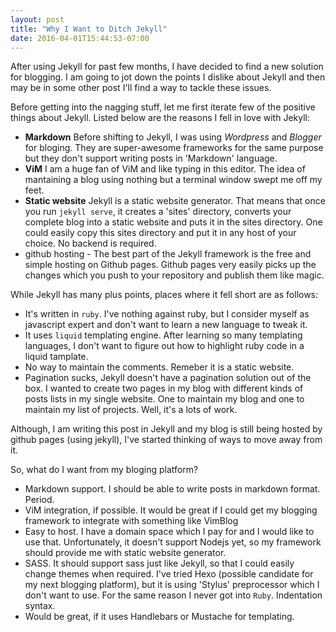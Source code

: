 ```yaml
---
layout: post
title: "Why I Want to Ditch Jekyll"
date: 2016-04-01T15:44:53-07:00
---
```


After using Jekyll for past few months, I have decided to find a new solution for blogging. I am going to jot down the points I dislike about Jekyll and then may be in some other post I'll find a way to tackle these issues.

<!--more-->

Before getting into the nagging stuff, let me first iterate few of the positive things about Jekyll. Listed below are the reasons I fell in love with Jekyll:

- **Markdown** Before shifting to Jekyll, I was using *Wordpress* and *Blogger* for bloging. They are super-awesome frameworks for the same purpose but they don't support writing posts in 'Markdown' language.
- **ViM** I am a huge fan of ViM and like typing in this editor. The idea of mantaining a blog using nothing but a terminal window swept me off my feet.
- **Static website** Jekyll is a static website generator. That means that once you run `jekyll serve`, it creates a 'sites' directory, converts your complete blog into a static website and puts it in the sites directory. One could easily copy this sites directory and put it in any host of your choice. No backend is required.
- github hosting - The best part of the Jekyll framework is the free and simple hosting on Github pages. Github pages very easily picks up the changes which you push to your repository and publish them like magic.

While Jekyll has many plus points, places where it fell short are as follows:

- It's written in `ruby`. I've nothing against ruby, but I consider myself as javascript expert and don't want to learn a new language to tweak it.
- It uses `liquid` templating engine. After learning so many templating languages, I don't want to figure out how to highlight ruby code in a liquid tamplate.
- No way to maintain the comments. Remeber it is a static website.
- Pagination sucks, Jekyll doesn't have a pagination solution out of the box. I wanted to create two pages in my blog with different kinds of posts lists in my single website. One to maintain my blog and one to maintain my list of projects. Well, it's a lots of work.

Although, I am writing this post in Jekyll and my blog is still being hosted by github pages (using jekyll), I've started thinking of ways to move away from it.

So, what do I want from my bloging platform?

- Markdown support. I should be able to write posts in markdown format. Period.
- ViM integration, if possible. It would be great if I could get my blogging framework to integrate with something like VimBlog
- Easy to host. I have a domain space which I pay for and I would like to use that. Unfortunately, it doesn't support Nodejs yet, so my framework should provide me with static website generator.
- SASS. It should support sass just like Jekyll, so that I could easily change themes when required. I've tried Hexo (possible candidate for my next blogging platform), but it is using 'Stylus' preprocessor which I don't want to use. For the same reason I never got into `Ruby`. Indentation syntax.
- Would be great, if it uses Handlebars or Mustache for templating.


